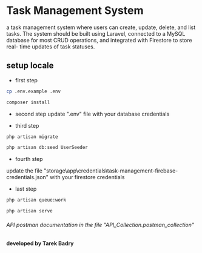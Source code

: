 
# Task Management System

a task management system where users can create, update, delete, and
list tasks. The system should be built using Laravel, connected to a MySQL
database for most CRUD operations, and integrated with Firestore to store real-
time updates of task statuses.


## setup locale
* first step
```bash
cp .env.example .env
```

```bash
composer install
```
 
 * second step
update ".env" file with your database credentials

* third step
```bash
php artisan migrate 
```

```bash
php artisan db:seed UserSeeder
```
* fourth step

update the file "storage\app\credentials\task-management-firebase-credentials.json"  with your firestore credentials

* last step

```bash
php artisan queue:work
```

```bash
php artisan serve
```


###### API postman documentation  in the file "API_Collection.postman_collection" 
#### developed by Tarek Badry 

